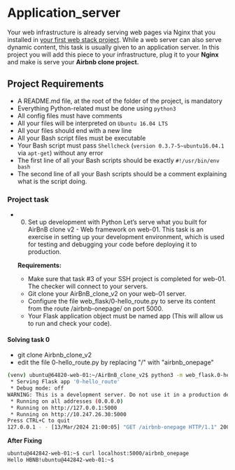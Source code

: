 # Application_server

Your web infrastructure is already serving web pages via Nginx that you installed in [your first web stack project](https://github.com/sammykingx/alx-system_engineering-devops/tree/master/0x0C-web_server). While a web server can also serve dynamic content, this task is usually given to an application server. In this project you will add this piece to your infrastructure, plug it to your __Nginx__ and make is serve your __Airbnb clone project.__

## Project Requirements

- A README.md file, at the root of the folder of the project, is mandatory
- Everything Python-related must be done using `python3`
- All config files must have comments
- All your files will be interpreted on `Ubuntu 16.04 LTS`
- All your files should end with a new line
- All your Bash script files must be executable
- Your Bash script must pass `Shellcheck` (`version 0.3.7-5~ubuntu16.04.1` via `apt-get`) without any error
- The first line of all your Bash scripts should be exactly `#!/usr/bin/env bash`
- The second line of all your Bash scripts should be a comment explaining what is the script doing.

### Project task
- 0. Set up development with Python
	Let’s serve what you built for AirBnB clone v2 - Web framework on web-01. This task is an exercise in setting up your development environment, which is used for testing and debugging your code before deploying it to production.

	__Requirements:__

	- Make sure that task #3 of your SSH project is completed for web-01. The checker will connect to your servers.
	- Git clone your AirBnB_clone_v2 on your web-01 server.
	- Configure the file web_flask/0-hello_route.py to serve its content from the route /airbnb-onepage/ on port 5000.
	- Your Flask application object must be named app (This will allow us to run and check your code).

#### Solving task 0
- git clone Airbnb_clone_v2
- edit the file 0-hello_route.py by replacing "/" with "airbnb_onepage"

```bash
(venv) ubuntu@64820-web-01:~/AirBnB_clone_v2$ python3 -m web_flask.0-hello_route
 * Serving Flask app '0-hello_route'
 * Debug mode: off
WARNING: This is a development server. Do not use it in a production deployment. Use a production WSGI server instead.
 * Running on all addresses (0.0.0.0)
 * Running on http://127.0.0.1:5000
 * Running on http://10.247.26.30:5000
Press CTRL+C to quit
127.0.0.1 - - [13/Mar/2024 21:00:05] "GET /airbnb-onepage HTTP/1.1" 200 -

```
__After Fixing__

```bash
ubuntu@442842-web-01:~$ curl localhost:5000/airbnb_onepage
Hello HBNB!ubuntu@442842-web-01:~$
```
